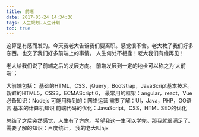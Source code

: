 ```yaml
---
title: 前端
date: 2017-05-24 14:34:36
tags: 人生规划-人生计划
toc: true
---
```


这算是有感而发的。今天我老大告诉我们要离职。感觉很不舍。老大教了我们好多东西。也交了我们好多前端上的事情。
人生何处不相逢！老大我们有缘再见！

老大给我们说了前端之后的发展方向。
前端发展到一定的地步可以称之为‘大前端’；

<!--more-->
大前端包括：
    基础的HTML，CSS，jQuery，Bootstrap，JavaScript基本技术。
    新鲜的HTML5，CSS3，ECMAScript 6，
    最常用的框架：angular，react，Vue
    必备知识：Nodejs
    可能用得到的：网络运营
    需要了解：UI，Java，PHP，GO语言
    基本的计算机知识
    前端代码的优化：JavaScript，CSS，HTML
    SEO的优化
    
总结了之后突然感觉，人生有了方向。希望我这一生可以学完。那我就很满足了。
需要了解的知识：百度统计，
我的老大叫hjx